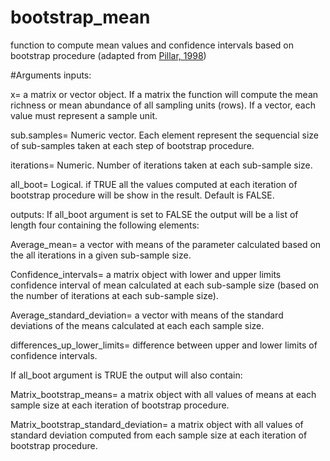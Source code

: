 # bootstrap_mean
function to compute mean values and confidence intervals based on bootstrap procedure (adapted from [Pillar, 1998](http://ecoqua.ecologia.ufrgs.br/arquivos/Reprints&Manuscripts/Pillar_1998_AbtractaBot.pdf))

#Arguments
inputs:

x= a matrix or vector object. If a matrix the function will compute the mean richness or mean abundance of all sampling units (rows). If a vector, each value must represent a sample unit.

sub.samples= Numeric vector. Each element represent the sequencial size of sub-samples taken at each step of bootstrap procedure.

iterations= Numeric. Number of iterations taken at each sub-sample size.

all_boot= Logical. if TRUE all the values computed at each iteration of bootstrap procedure will be show in the result. Default is FALSE.


outputs:
If all_boot argument is set to FALSE the output will be a list of length four containing the following elements:

Average_mean= a vector with means of the parameter calculated based on the all iterations in a given sub-sample size.

Confidence_intervals= a matrix object with lower and upper limits confidence interval of mean calculated at each sub-sample size (based on the number of iterations at each sub-sample size).

Average_standard_deviation= a vector with means of the standard deviations of the means calculated at each each sample size.

differences_up_lower_limits= difference between upper and lower limits of confidence intervals.

If all_boot argument is TRUE the output will also contain:

Matrix_bootstrap_means= a matrix object with all values of means at each sample size at each iteration of bootstrap procedure.

Matrix_bootstrap_standard_deviation= a matrix object with all values of standard deviation computed from each sample size at each iteration of bootstrap procedure.


